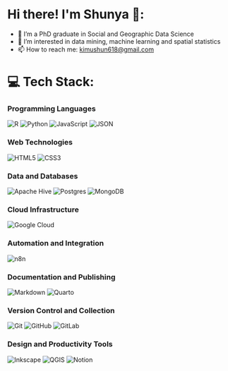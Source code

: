 # Hi there! I'm Shunya 👋:

- 🔭 I’m a PhD graduate in Social and Geographic Data Science
- 🌱 I’m interested in data mining, machine learning and spatial statistics
- 📫 How to reach me: [kimushun618@gmail.com](mailto:kimushun618@gmail.com)

# 💻 Tech Stack:
### Programming Languages
![R](https://img.shields.io/badge/r-%23276DC3.svg?style=for-the-badge&logo=r&logoColor=white) ![Python](https://img.shields.io/badge/python-3670A0?style=for-the-badge&logo=python&logoColor=ffdd54) ![JavaScript](https://img.shields.io/badge/javascript-%23323330.svg?style=for-the-badge&logo=javascript&logoColor=%23F7DF1E) ![JSON](https://img.shields.io/badge/json-%23E34F26.svg?style=for-the-badge&logo=json&logoColor=white)
### Web Technologies
![HTML5](https://img.shields.io/badge/html5-E34F26?style=for-the-badge&logo=html5&logoColor=white) ![CSS3](https://img.shields.io/badge/css3-1572B6?style=for-the-badge&logo=css3&logoColor=white)
### Data and Databases
![Apache Hive](https://img.shields.io/badge/Apache%20Hive-FDEE21?style=for-the-badge&logo=apachehive&logoColor=black) ![Postgres](https://img.shields.io/badge/postgres-%23316192.svg?style=for-the-badge&logo=postgresql&logoColor=white) ![MongoDB](https://img.shields.io/badge/mongodb-%2347A248.svg?style=for-the-badge&logo=mongodb&logoColor=white)
### Cloud Infrastructure
![Google Cloud](https://img.shields.io/badge/GoogleCloud-%234285F4.svg?style=for-the-badge&logo=google-cloud&logoColor=white)
### Automation and Integration
![n8n](https://img.shields.io/badge/n8n-%23000000.svg?style=for-the-badge&logo=n8n&logoColor=white)
### Documentation and Publishing
![Markdown](https://img.shields.io/badge/markdown-%23000000.svg?style=for-the-badge&logo=markdown&logoColor=white) ![Quarto](https://img.shields.io/badge/quarto-%230073EA.svg?style=for-the-badge&logo=quarto&logoColor=white)
### Version Control and Collection
![Git](https://img.shields.io/badge/git-%23F05033.svg?style=for-the-badge&logo=git&logoColor=white) ![GitHub](https://img.shields.io/badge/github-%23121011.svg?style=for-the-badge&logo=github&logoColor=white) ![GitLab](https://img.shields.io/badge/gitlab-%23181717.svg?style=for-the-badge&logo=gitlab&logoColor=white) 
### Design and Productivity Tools
![Inkscape](https://img.shields.io/badge/Inkscape-e0e0e0?style=for-the-badge&logo=inkscape&logoColor=080A13) ![QGIS](https://img.shields.io/badge/QGIS-%2300824D.svg?style=for-the-badge&logo=qgis&logoColor=white) ![Notion](https://img.shields.io/badge/Notion-%23000000.svg?style=for-the-badge&logo=notion&logoColor=white)
